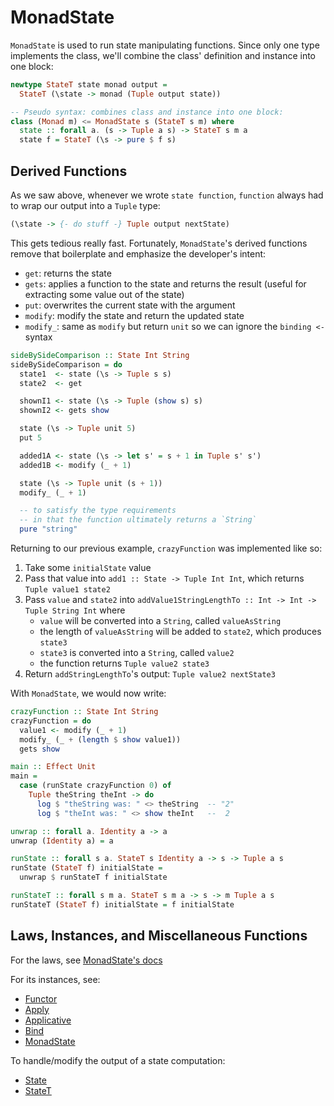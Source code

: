 # MonadState

`MonadState` is used to run state manipulating functions. Since only one type implements the class, we'll combine the class' definition and instance into one block:
```purescript
newtype StateT state monad output =
  StateT (\state -> monad (Tuple output state))

-- Pseudo syntax: combines class and instance into one block:
class (Monad m) <= MonadState s (StateT s m) where
  state :: forall a. (s -> Tuple a s) -> StateT s m a
  state f = StateT (\s -> pure $ f s)
```

## Derived Functions

As we saw above, whenever we wrote `state function`, `function` always had to wrap our output into a `Tuple` type:
```purescript
(\state -> {- do stuff -} Tuple output nextState)
```
This gets tedious really fast. Fortunately, `MonadState`'s derived functions remove that boilerplate and emphasize the developer's intent:
- `get`: returns the state
- `gets`: applies a function to the state and returns the result (useful for extracting some value out of the state)
- `put`: overwrites the current state with the argument
- `modify`: modify the state and return the updated state
- `modify_`: same as `modify` but return `unit` so we can ignore the `binding <-` syntax

```purescript
sideBySideComparison :: State Int String
sideBySideComparison = do
  state1  <- state (\s -> Tuple s s)
  state2  <- get

  shownI1 <- state (\s -> Tuple (show s) s)
  shownI2 <- gets show

  state (\s -> Tuple unit 5)
  put 5

  added1A <- state (\s -> let s' = s + 1 in Tuple s' s')
  added1B <- modify (_ + 1)

  state (\s -> Tuple unit (s + 1))
  modify_ (_ + 1)

  -- to satisfy the type requirements
  -- in that the function ultimately returns a `String`
  pure "string"
```

Returning to our previous example, `crazyFunction` was implemented like so:
1. Take some `initialState` value
2. Pass that value into `add1 :: State -> Tuple Int Int`, which returns `Tuple value1 state2`
3. Pass `value` and `state2` into `addValue1StringLengthTo :: Int -> Int -> Tuple String Int` where
    - `value` will be converted into a `String`, called `valueAsString`
    - the length of `valueAsString` will be added to `state2`, which produces `state3`
    - `state3` is converted into a `String`, called `value2`
    - the function returns `Tuple value2 state3`
4. Return `addStringLengthTo`'s output: `Tuple value2 nextState3`

With `MonadState`, we would now write:
```purescript
crazyFunction :: State Int String
crazyFunction = do
  value1 <- modify (_ + 1)
  modify_ (_ + (length $ show value1))
  gets show

main :: Effect Unit
main =
  case (runState crazyFunction 0) of
    Tuple theString theInt -> do
      log $ "theString was: " <> theString  -- "2"
      log $ "theInt was: " <> show theInt   --  2

unwrap :: forall a. Identity a -> a
unwrap (Identity a) = a

runState :: forall s a. StateT s Identity a -> s -> Tuple a s
runState (StateT f) initialState =
  unwrap $ runStateT f initialState

runStateT :: forall s m a. StateT s m a -> s -> m Tuple a s
runStateT (StateT f) initialState = f initialState
```

## Laws, Instances, and Miscellaneous Functions

For the laws, see [MonadState's docs](https://pursuit.purescript.org/packages/purescript-transformers/4.1.0/docs/Control.Monad.State.Class#t:MonadState)

For its instances, see:
- [Functor](https://github.com/purescript/purescript-transformers/blob/v4.1.0/src/Control/Monad/State/Trans.purs#L58)
- [Apply](https://github.com/purescript/purescript-transformers/blob/v4.1.0/src/Control/Monad/State/Trans.purs#L61)
- [Applicative](https://github.com/purescript/purescript-transformers/blob/v4.1.0/src/Control/Monad/State/Trans.purs#L64)
- [Bind](https://github.com/purescript/purescript-transformers/blob/v4.1.0/src/Control/Monad/State/Trans.purs#L75)
- [MonadState](https://github.com/purescript/purescript-transformers/blob/v4.1.0/src/Control/Monad/State/Trans.purs#L123)

To handle/modify the output of a state computation:
- [State](https://pursuit.purescript.org/packages/purescript-transformers/4.1.0/docs/Control.Monad.State#v:runState)
- [StateT](https://pursuit.purescript.org/packages/purescript-transformers/4.1.0/docs/Control.Monad.State.Trans#v:runStateT)
